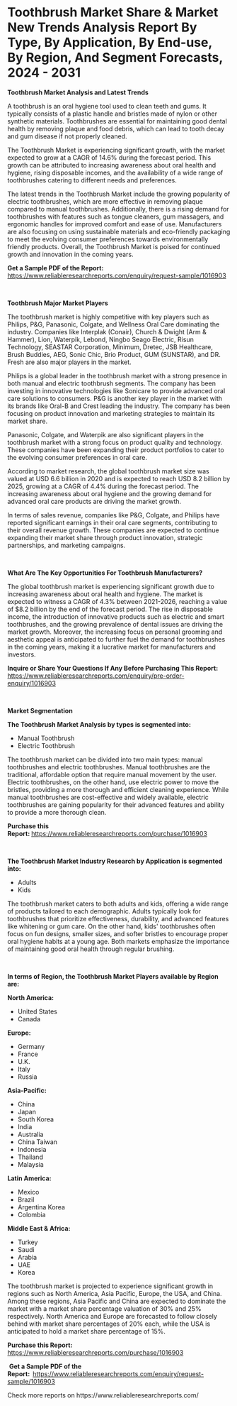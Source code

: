<p><h1>Toothbrush Market Share & Market New Trends Analysis Report By Type, By Application, By End-use, By Region, And Segment Forecasts, 2024 - 2031</h1></p><p><strong>Toothbrush Market Analysis and Latest Trends</strong></p>
<p><p>A toothbrush is an oral hygiene tool used to clean teeth and gums. It typically consists of a plastic handle and bristles made of nylon or other synthetic materials. Toothbrushes are essential for maintaining good dental health by removing plaque and food debris, which can lead to tooth decay and gum disease if not properly cleaned.</p><p>The Toothbrush Market is experiencing significant growth, with the market expected to grow at a CAGR of 14.6% during the forecast period. This growth can be attributed to increasing awareness about oral health and hygiene, rising disposable incomes, and the availability of a wide range of toothbrushes catering to different needs and preferences. </p><p>The latest trends in the Toothbrush Market include the growing popularity of electric toothbrushes, which are more effective in removing plaque compared to manual toothbrushes. Additionally, there is a rising demand for toothbrushes with features such as tongue cleaners, gum massagers, and ergonomic handles for improved comfort and ease of use. Manufacturers are also focusing on using sustainable materials and eco-friendly packaging to meet the evolving consumer preferences towards environmentally friendly products. Overall, the Toothbrush Market is poised for continued growth and innovation in the coming years.</p></p>
<p><strong>Get a Sample PDF of the Report:&nbsp;</strong> <a href="https://www.reliableresearchreports.com/enquiry/request-sample/1016903">https://www.reliableresearchreports.com/enquiry/request-sample/1016903</a></p>
<p>&nbsp;</p>
<p><strong>Toothbrush Major Market Players</strong></p>
<p><p>The toothbrush market is highly competitive with key players such as Philips, P&G, Panasonic, Colgate, and Wellness Oral Care dominating the industry. Companies like Interplak (Conair), Church & Dwight (Arm & Hammer), Lion, Waterpik, Lebond, Ningbo Seago Electric, Risun Technology, SEASTAR Corporation, Minimum, Dretec, JSB Healthcare, Brush Buddies, AEG, Sonic Chic, Brio Product, GUM (SUNSTAR), and DR. Fresh are also major players in the market.</p><p>Philips is a global leader in the toothbrush market with a strong presence in both manual and electric toothbrush segments. The company has been investing in innovative technologies like Sonicare to provide advanced oral care solutions to consumers. P&G is another key player in the market with its brands like Oral-B and Crest leading the industry. The company has been focusing on product innovation and marketing strategies to maintain its market share.</p><p>Panasonic, Colgate, and Waterpik are also significant players in the toothbrush market with a strong focus on product quality and technology. These companies have been expanding their product portfolios to cater to the evolving consumer preferences in oral care.</p><p>According to market research, the global toothbrush market size was valued at USD 6.6 billion in 2020 and is expected to reach USD 8.2 billion by 2025, growing at a CAGR of 4.4% during the forecast period. The increasing awareness about oral hygiene and the growing demand for advanced oral care products are driving the market growth.</p><p>In terms of sales revenue, companies like P&G, Colgate, and Philips have reported significant earnings in their oral care segments, contributing to their overall revenue growth. These companies are expected to continue expanding their market share through product innovation, strategic partnerships, and marketing campaigns.</p></p>
<p>&nbsp;</p>
<p><strong>What Are The Key Opportunities For Toothbrush Manufacturers?</strong></p>
<p><p>The global toothbrush market is experiencing significant growth due to increasing awareness about oral health and hygiene. The market is expected to witness a CAGR of 4.3% between 2021-2026, reaching a value of $8.2 billion by the end of the forecast period. The rise in disposable income, the introduction of innovative products such as electric and smart toothbrushes, and the growing prevalence of dental issues are driving the market growth. Moreover, the increasing focus on personal grooming and aesthetic appeal is anticipated to further fuel the demand for toothbrushes in the coming years, making it a lucrative market for manufacturers and investors.</p></p>
<p><strong>Inquire or Share Your Questions If Any Before Purchasing This Report:</strong> <a href="https://www.reliableresearchreports.com/enquiry/pre-order-enquiry/1016903">https://www.reliableresearchreports.com/enquiry/pre-order-enquiry/1016903</a></p>
<p>&nbsp;</p>
<p><strong>Market Segmentation</strong></p>
<p><strong>The Toothbrush Market Analysis by types is segmented into:</strong></p>
<p><ul><li>Manual Toothbrush</li><li>Electric Toothbrush</li></ul></p>
<p><p>The toothbrush market can be divided into two main types: manual toothbrushes and electric toothbrushes. Manual toothbrushes are the traditional, affordable option that require manual movement by the user. Electric toothbrushes, on the other hand, use electric power to move the bristles, providing a more thorough and efficient cleaning experience. While manual toothbrushes are cost-effective and widely available, electric toothbrushes are gaining popularity for their advanced features and ability to provide a more thorough clean.</p></p>
<p><strong>Purchase this Report:&nbsp;</strong><a href="https://www.reliableresearchreports.com/purchase/1016903">https://www.reliableresearchreports.com/purchase/1016903</a></p>
<p>&nbsp;</p>
<p><strong>The Toothbrush Market Industry Research by Application is segmented into:</strong></p>
<p><ul><li>Adults</li><li>Kids</li></ul></p>
<p><p>The toothbrush market caters to both adults and kids, offering a wide range of products tailored to each demographic. Adults typically look for toothbrushes that prioritize effectiveness, durability, and advanced features like whitening or gum care. On the other hand, kids' toothbrushes often focus on fun designs, smaller sizes, and softer bristles to encourage proper oral hygiene habits at a young age. Both markets emphasize the importance of maintaining good oral health through regular brushing.</p></p>
<p>&nbsp;</p>
<p><strong>In terms of Region, the Toothbrush Market Players available by Region are:</strong></p>
<p>
    <p> <strong> North America: </strong>
        <ul>
            <li>United States</li>
            <li>Canada</li>
        </ul>
        </p> 
    <p> <strong> Europe: </strong>
        <ul>
            <li>Germany</li>
            <li>France</li>
            <li>U.K.</li>
            <li>Italy</li>
            <li>Russia</li>
        </ul>
        </p> 
    <p> <strong> Asia-Pacific: </strong>
        <ul>
            <li>China</li>
            <li>Japan</li>
            <li>South Korea</li>
            <li>India</li>
            <li>Australia</li>
            <li>China Taiwan</li>
            <li>Indonesia</li>
            <li>Thailand</li>
            <li>Malaysia</li>
        </ul>
        </p> 
    <p> <strong> Latin America: </strong>
        <ul>
            <li>Mexico</li>
            <li>Brazil</li>
            <li>Argentina Korea</li>
            <li>Colombia</li>
        </ul>
        </p> 
    <p> <strong> Middle East & Africa: </strong>
        <ul>
            <li>Turkey</li>
            <li>Saudi</li>
            <li>Arabia</li>
            <li>UAE</li>
            <li>Korea</li>
        </ul>
    </p>
    </p>
<p><p>The toothbrush market is projected to experience significant growth in regions such as North America, Asia Pacific, Europe, the USA, and China. Among these regions, Asia Pacific and China are expected to dominate the market with a market share percentage valuation of 30% and 25% respectively. North America and Europe are forecasted to follow closely behind with market share percentages of 20% each, while the USA is anticipated to hold a market share percentage of 15%.</p></p>
<p><strong>Purchase this Report: </strong><a href="https://www.reliableresearchreports.com/purchase/1016903">https://www.reliableresearchreports.com/purchase/1016903</a></p>
<p>&nbsp;<strong>Get a Sample PDF of the Report:&nbsp;&nbsp;</strong><a href="https://www.reliableresearchreports.com/enquiry/request-sample/1016903">https://www.reliableresearchreports.com/enquiry/request-sample/1016903</a></p>
<p><strong></strong></p>
<p>Check more reports on https://www.reliableresearchreports.com/</p>